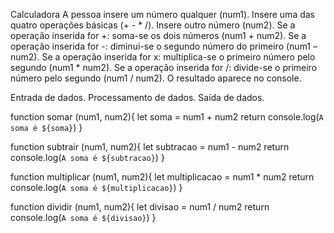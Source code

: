 Calculadora
A pessoa insere um número qualquer (num1).
Insere uma das quatro operações básicas (+ - * /).
Insere outro número (num2).
	Se a operação inserida for +: soma-se os dois números (num1 + num2).
	Se a operação inserida for -: diminui-se o segundo número do primeiro (num1 – num2).
	Se a operação inserida for x: multiplica-se o primeiro número pelo segundo (num1 * num2).
	Se a operação inserida for /: divide-se o primeiro número pelo segundo (num1 / num2).
O resultado aparece no console.

Entrada de dados.
Processamento de dados.
Saída de dados.

function somar (num1, num2){
	let soma = num1 + num2
	return console.log(`A soma é ${soma}`)
}

function subtrair (num1, num2){
	let subtracao = num1 - num2
	return console.log(`A soma é ${subtracao}`)
}

function multiplicar (num1, num2){
	let multiplicacao = num1 * num2
	return console.log(`A soma é ${multiplicacao}`)
}

function dividir (num1, num2){
	let divisao = num1 / num2
	return console.log(`A soma é ${divisao}`)
}

